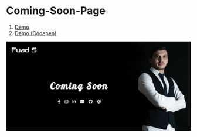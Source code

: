 # Coming-Soon-Page

1. [Demo](https://fuadsuleymanli.xyz/Demos/comingsoonpage) 
2. [Demo (Codepen)](https://codepen.io/fuads062/project/editor/ZQOokQ)

![SreenShot](screenshot.gif)


